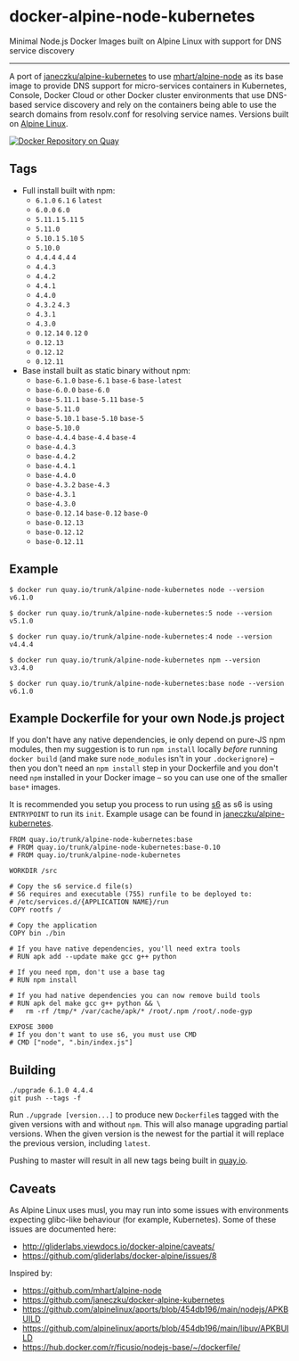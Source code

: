 # docker-alpine-node-kubernetes
Minimal Node.js Docker Images built on Alpine Linux with support for DNS service discovery

---------------------------------------------------------

A port of [janeczku/alpine-kubernetes](https://hub.docker.com/r/janeczku/alpine-kubernetes/) to use [mhart/alpine-node](https://hub.docker.com/r/mhart/alpine-node/) as its base image
to provide DNS support for  micro-services containers in Kubernetes, Console,
Docker Cloud or other Docker cluster environments that use DNS-based service discovery
and rely on the containers being able to use the search domains from resolv.conf
for resolving service names. Versions built on [Alpine Linux](https://alpinelinux.org/).

[![Docker Repository on Quay](https://quay.io/repository/trunk/alpine-node-kubernetes/status "Docker Repository on Quay")](https://quay.io/repository/trunk/alpine-node-kubernetes)


Tags
----
* Full install built with npm:
  * `6.1.0` `6.1` `6` `latest`
  * `6.0.0` `6.0`
  * `5.11.1` `5.11` `5`
  * `5.11.0`
  * `5.10.1` `5.10` `5`
  * `5.10.0`
  * `4.4.4` `4.4` `4`
  * `4.4.3`
  * `4.4.2`
  * `4.4.1`
  * `4.4.0`
  * `4.3.2` `4.3`
  * `4.3.1`
  * `4.3.0`
  * `0.12.14` `0.12` `0`
  * `0.12.13`
  * `0.12.12`
  * `0.12.11`
* Base install built as static binary without npm:
  * `base-6.1.0` `base-6.1` `base-6` `base-latest`
  * `base-6.0.0` `base-6.0`
  * `base-5.11.1` `base-5.11` `base-5`
  * `base-5.11.0`
  * `base-5.10.1` `base-5.10` `base-5`
  * `base-5.10.0`
  * `base-4.4.4` `base-4.4` `base-4`
  * `base-4.4.3`
  * `base-4.4.2`
  * `base-4.4.1`
  * `base-4.4.0`
  * `base-4.3.2` `base-4.3`
  * `base-4.3.1`
  * `base-4.3.0`
  * `base-0.12.14` `base-0.12` `base-0`
  * `base-0.12.13`
  * `base-0.12.12`
  * `base-0.12.11`


Example
-------

    $ docker run quay.io/trunk/alpine-node-kubernetes node --version
    v6.1.0

    $ docker run quay.io/trunk/alpine-node-kubernetes:5 node --version
    v5.1.0

    $ docker run quay.io/trunk/alpine-node-kubernetes:4 node --version
    v4.4.4

    $ docker run quay.io/trunk/alpine-node-kubernetes npm --version
    v3.4.0

    $ docker run quay.io/trunk/alpine-node-kubernetes:base node --version
    v6.1.0

Example Dockerfile for your own Node.js project
-----------------------------------------------

If you don't have any native dependencies, ie only depend on pure-JS npm
modules, then my suggestion is to run `npm install` locally *before* running
`docker build` (and make sure `node_modules` isn't in your `.dockerignore`) –
then you don't need an `npm install` step in your Dockerfile and you don't need
`npm` installed in your Docker image – so you can use one of the smaller
`base*` images.

It is recommended you setup you process to run using [s6](http://skarnet.org/software/s6/)
as s6 is using `ENTRYPOINT` to run its `init`. Example usage can be found in
[janeczku/alpine-kubernetes](https://hub.docker.com/r/janeczku/alpine-kubernetes/).

    FROM quay.io/trunk/alpine-node-kubernetes:base
    # FROM quay.io/trunk/alpine-node-kubernetes:base-0.10
    # FROM quay.io/trunk/alpine-node-kubernetes

    WORKDIR /src

    # Copy the s6 service.d file(s)
    # S6 requires and executable (755) runfile to be deployed to:
    # /etc/services.d/{APPLICATION NAME}/run
    COPY rootfs /

    # Copy the application
    COPY bin ./bin

    # If you have native dependencies, you'll need extra tools
    # RUN apk add --update make gcc g++ python

    # If you need npm, don't use a base tag
    # RUN npm install

    # If you had native dependencies you can now remove build tools
    # RUN apk del make gcc g++ python && \
    #   rm -rf /tmp/* /var/cache/apk/* /root/.npm /root/.node-gyp

    EXPOSE 3000
    # If you don't want to use s6, you must use CMD
    # CMD ["node", ".bin/index.js"]

Building
--------

```
./upgrade 6.1.0 4.4.4
git push --tags -f
```

Run `./upgrade [version...]` to produce new `Dockerfile`s tagged with the given versions
with and without `npm`.
This will also manage upgrading partial versions. When the given version is the newest
for the partial it will replace the previous version, including `latest`.

Pushing to master will result in all new tags being built in [quay.io](https://qay.io).


Caveats
-------

As Alpine Linux uses musl, you may run into some issues with environments
expecting glibc-like behaviour (for example, Kubernetes). Some of these issues
are documented here:

- http://gliderlabs.viewdocs.io/docker-alpine/caveats/
- https://github.com/gliderlabs/docker-alpine/issues/8

Inspired by:

- https://github.com/mhart/alpine-node
- https://github.com/janeczku/docker-alpine-kubernetes
- https://github.com/alpinelinux/aports/blob/454db196/main/nodejs/APKBUILD
- https://github.com/alpinelinux/aports/blob/454db196/main/libuv/APKBUILD
- https://hub.docker.com/r/ficusio/nodejs-base/~/dockerfile/
